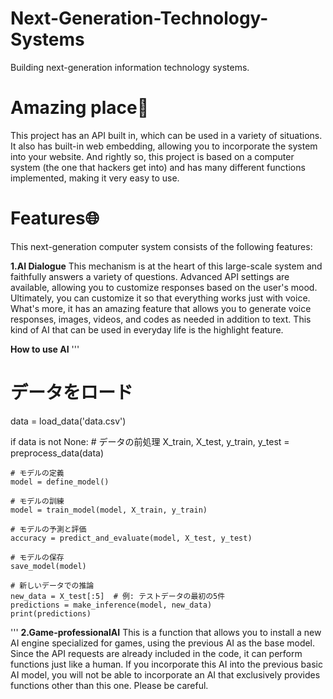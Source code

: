 # Next-Generation-Technology-Systems
Building next-generation information technology systems.
# Amazing place🤖
This project has an API built in, which can be used in a variety of situations.
It also has built-in web embedding, allowing you to incorporate the system into your website.
And rightly so, this project is based on a computer system (the one that hackers get into) and has many different functions implemented, making it very easy to use.
# Features🌐
This next-generation computer system consists of the following features:

**1.AI Dialogue**
This mechanism is at the heart of this large-scale system and faithfully answers a variety of questions.
Advanced API settings are available, allowing you to customize responses based on the user's mood.
Ultimately, you can customize it so that everything works just with voice.
What's more, it has an amazing feature that allows you to generate voice responses, images, videos, and codes as needed in addition to text.
This kind of AI that can be used in everyday life is the highlight feature.

**How to use AI**
'''
# データをロード
data = load_data('data.csv')

if data is not None:
    # データの前処理
    X_train, X_test, y_train, y_test = preprocess_data(data)
    
    # モデルの定義
    model = define_model()
    
    # モデルの訓練
    model = train_model(model, X_train, y_train)
    
    # モデルの予測と評価
    accuracy = predict_and_evaluate(model, X_test, y_test)
    
    # モデルの保存
    save_model(model)

    # 新しいデータでの推論
    new_data = X_test[:5]  # 例: テストデータの最初の5件
    predictions = make_inference(model, new_data)
    print(predictions)

'''
**2.Game-professionalAI**
This is a function that allows you to install a new AI engine specialized for games, using the previous AI as the base model. Since the API requests are already included in the code, it can perform functions just like a human.
If you incorporate this AI into the previous basic AI model, you will not be able to incorporate an AI that exclusively provides functions other than this one.
Please be careful.
